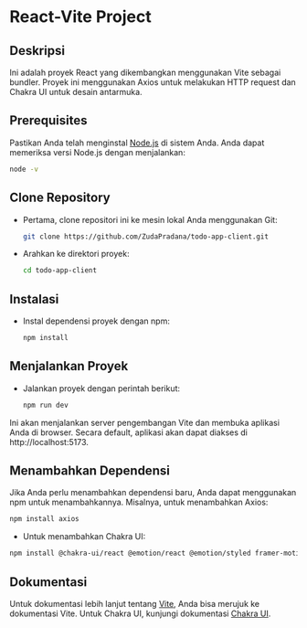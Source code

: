 # React-Vite Project

## Deskripsi

Ini adalah proyek React yang dikembangkan menggunakan Vite sebagai bundler. Proyek ini menggunakan Axios untuk melakukan HTTP request dan Chakra UI untuk desain antarmuka.

## Prerequisites

Pastikan Anda telah menginstal [Node.js](https://nodejs.org/) di sistem Anda. Anda dapat memeriksa versi Node.js dengan menjalankan:

```bash
node -v
```

## Clone Repository
* Pertama, clone repositori ini ke mesin lokal Anda menggunakan Git:
  ```bash
  git clone https://github.com/ZudaPradana/todo-app-client.git
  ```
* Arahkan ke direktori proyek:
  ```bash
  cd todo-app-client
  ```
## Instalasi
* Instal dependensi proyek dengan npm:
  ```bash
  npm install
  ```
## Menjalankan Proyek
* Jalankan proyek dengan perintah berikut:
   ```bash
  npm run dev
  ```
Ini akan menjalankan server pengembangan Vite dan membuka aplikasi Anda di browser. Secara default, aplikasi akan dapat diakses di http://localhost:5173.

## Menambahkan Dependensi
Jika Anda perlu menambahkan dependensi baru, Anda dapat menggunakan npm untuk menambahkannya. Misalnya, untuk menambahkan Axios:

``` bash
npm install axios
```

* Untuk menambahkan Chakra UI:
```bash
npm install @chakra-ui/react @emotion/react @emotion/styled framer-motion
```

## Dokumentasi
Untuk dokumentasi lebih lanjut tentang [Vite](https://vitejs.dev/), Anda bisa merujuk ke dokumentasi Vite. Untuk Chakra UI, kunjungi dokumentasi [Chakra UI](https://v2.chakra-ui.com/).
